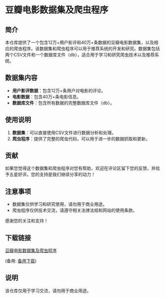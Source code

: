 # 豆瓣电影数据集及爬虫程序

## 简介
本仓库提供了一个包含12万+用户影评和40万+条数据的豆瓣电影数据集，以及相应的爬虫程序。该数据集和爬虫程序可以用于推荐系统的开发和研究。数据集包括两个CSV文件和一个数据库文件（db），适合用于学习和研究爬虫技术以及推荐系统。

## 数据集内容
- **用户影评数据**：包含12万+条用户对电影的评论。
- **电影数据**：包含40万+条电影信息。
- **数据库文件**：包含所有数据的完整数据库文件（db）。

## 使用说明
1. **数据集**：可以直接使用CSV文件进行数据分析和处理。
2. **爬虫程序**：提供了完整的爬虫代码，可以用于进一步的数据抓取和更新。

## 贡献
如果您觉得这个数据集和爬虫程序对您有帮助，欢迎在评论区留下您的反馈，并给予五星好评。您的支持是我们继续分享的动力！

## 注意事项
- 数据集仅供学习和研究使用，请勿用于商业用途。
- 爬虫程序仅供技术交流，请遵守相关法律法规和网站的使用条款。

感谢您的关注和支持！

## 下载链接
[豆瓣电影数据集及爬虫程序](https://pan.quark.cn/s/5a4623fb6e25) 

(备用: [备用下载](https://pan.baidu.com/s/1l1xqWn2lIQJUiMFs2waBsA?pwd=1234))

## 说明

该仓库仅用于学习交流，请勿用于商业用途。
